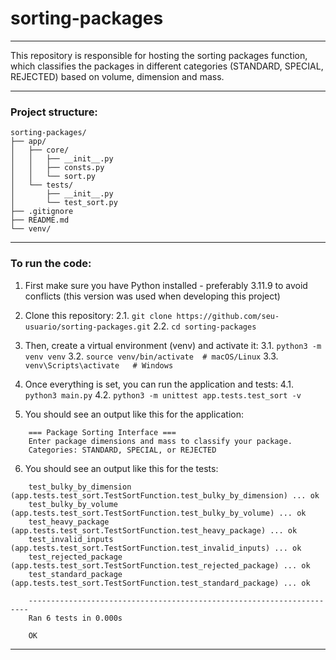 # sorting-packages
---

This repository is responsible for hosting the sorting packages function, which classifies the packages in different categories (STANDARD, SPECIAL, REJECTED) based on volume, dimension and mass.

---
### Project structure:
```
sorting-packages/
├── app/
│   ├── core/
│   │   ├── __init__.py
│   │   ├── consts.py
│   │   └── sort.py
│   └── tests/
│       ├── __init__.py
│       └── test_sort.py
├── .gitignore
├── README.md
└── venv/
```
---
### To run the code:
1. First make sure you have Python installed - preferably 3.11.9 to avoid conflicts (this version was used when developing this project)
2. Clone this repository:
    2.1. ```git clone https://github.com/seu-usuario/sorting-packages.git```
    2.2. ```cd sorting-packages```
3. Then, create a virtual environment (venv) and activate it:
    3.1. ```python3 -m venv venv```
    3.2. ```source venv/bin/activate  # macOS/Linux```
    3.3. ```venv\Scripts\activate   # Windows```
4. Once everything is set, you can run the application and tests:
    4.1. ```python3 main.py```
    4.2. ```python3 -m unittest app.tests.test_sort -v```

5. You should see an output like this for the application:
```
    === Package Sorting Interface ===
    Enter package dimensions and mass to classify your package.
    Categories: STANDARD, SPECIAL, or REJECTED
```

6. You should see an output like this for the tests:
```
    test_bulky_by_dimension (app.tests.test_sort.TestSortFunction.test_bulky_by_dimension) ... ok
    test_bulky_by_volume (app.tests.test_sort.TestSortFunction.test_bulky_by_volume) ... ok
    test_heavy_package (app.tests.test_sort.TestSortFunction.test_heavy_package) ... ok
    test_invalid_inputs (app.tests.test_sort.TestSortFunction.test_invalid_inputs) ... ok
    test_rejected_package (app.tests.test_sort.TestSortFunction.test_rejected_package) ... ok
    test_standard_package (app.tests.test_sort.TestSortFunction.test_standard_package) ... ok

    ----------------------------------------------------------------------
    Ran 6 tests in 0.000s

    OK
```
---